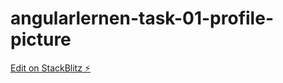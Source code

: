 # angularlernen-task-01-profile-picture

[Edit on StackBlitz ⚡️](https://stackblitz.com/edit/angularlernen-task-01-profile-picture)